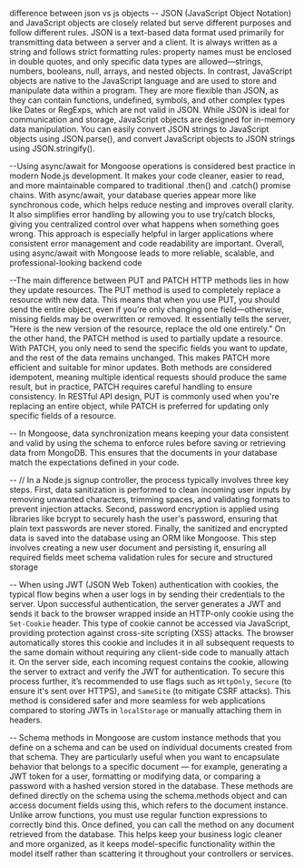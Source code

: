difference between json vs js objects 
-- JSON (JavaScript Object Notation) and JavaScript objects are closely related but serve different purposes and follow different rules. JSON is a text-based data format used primarily for transmitting data between a server and a client. It is always written as a string and follows strict formatting rules: property names must be enclosed in double quotes, and only specific data types are allowed—strings, numbers, booleans, null, arrays, and nested objects. In contrast, JavaScript objects are native to the JavaScript language and are used to store and manipulate data within a program. They are more flexible than JSON, as they can contain functions, undefined, symbols, and other complex types like Dates or RegExps, which are not valid in JSON. While JSON is ideal for communication and storage, JavaScript objects are designed for in-memory data manipulation. You can easily convert JSON strings to JavaScript objects using JSON.parse(), and convert JavaScript objects to JSON strings using JSON.stringify().

--Using async/await for Mongoose operations is considered best practice in modern Node.js development. It makes your code cleaner, easier to read, and more maintainable compared to traditional .then() and .catch() promise chains. With async/await, your database queries appear more like synchronous code, which helps reduce nesting and improves overall clarity. It also simplifies error handling by allowing you to use try/catch blocks, giving you centralized control over what happens when something goes wrong. This approach is especially helpful in larger applications where consistent error management and code readability are important. Overall, using async/await with Mongoose leads to more reliable, scalable, and professional-looking backend code

--The main difference between PUT and PATCH HTTP methods lies in how they update resources. The PUT method is used to completely replace a resource with new data. This means that when you use PUT, you should send the entire object, even if you're only changing one field—otherwise, missing fields may be overwritten or removed. It essentially tells the server, "Here is the new version of the resource, replace the old one entirely." On the other hand, the PATCH method is used to partially update a resource. With PATCH, you only need to send the specific fields you want to update, and the rest of the data remains unchanged. This makes PATCH more efficient and suitable for minor updates. Both methods are considered idempotent, meaning multiple identical requests should produce the same result, but in practice, PATCH requires careful handling to ensure consistency. In RESTful API design, PUT is commonly used when you're replacing an entire object, while PATCH is preferred for updating only specific fields of a resource.


-- In Mongoose, data synchronization means keeping your data consistent and valid by using the schema to enforce rules before saving or retrieving data from MongoDB. This ensures that the documents in your database match the expectations defined in your code.

--  // In a Node.js signup controller, the process typically involves three key steps. First, data sanitization is performed to clean incoming user inputs by removing unwanted characters, trimming spaces, and validating formats to prevent injection attacks. Second, password encryption is applied using libraries like bcrypt to securely hash the user's password, ensuring that plain text passwords are never stored. Finally, the sanitized and encrypted data is saved into the database using an ORM like Mongoose. This step involves creating a new user document and persisting it, ensuring all required fields meet schema validation rules for secure and structured storage

-- When using JWT (JSON Web Token) authentication with cookies, the typical flow begins when a user logs in by sending their credentials to the server. Upon successful authentication, the server generates a JWT and sends it back to the browser wrapped inside an HTTP-only cookie using the `Set-Cookie` header. This type of cookie cannot be accessed via JavaScript, providing protection against cross-site scripting (XSS) attacks. The browser automatically stores this cookie and includes it in all subsequent requests to the same domain without requiring any client-side code to manually attach it. On the server side, each incoming request contains the cookie, allowing the server to extract and verify the JWT for authentication. To secure this process further, it’s recommended to use flags such as `HttpOnly`, `Secure` (to ensure it's sent over HTTPS), and `SameSite` (to mitigate CSRF attacks). This method is considered safer and more seamless for web applications compared to storing JWTs in `localStorage` or manually attaching them in headers.

-- Schema methods in Mongoose are custom instance methods that you define on a schema and can be used on individual documents created from that schema. They are particularly useful when you want to encapsulate behavior that belongs to a specific document — for example, generating a JWT token for a user, formatting or modifying data, or comparing a password with a hashed version stored in the database. These methods are defined directly on the schema using the schema.methods object and can access document fields using this, which refers to the document instance. Unlike arrow functions, you must use regular function expressions to correctly bind this. Once defined, you can call the method on any document retrieved from the database. This helps keep your business logic cleaner and more organized, as it keeps model-specific functionality within the model itself rather than scattering it throughout your controllers or services.